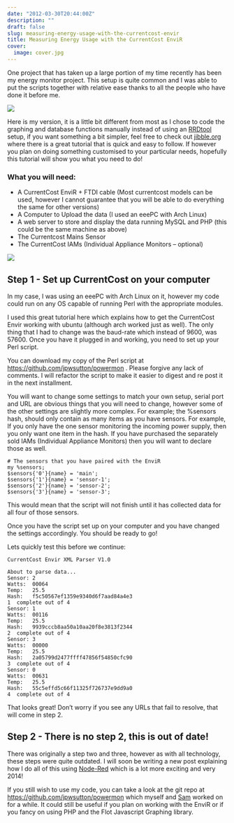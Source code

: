 ```yaml
---
date: "2012-03-30T20:44:00Z"
description: ""
draft: false
slug: measuring-energy-usage-with-the-currentcost-envir
title: Measuring Energy Usage with the CurrentCost EnviR
cover:
  image: cover.jpg
---
```


One project that has taken up a large portion of my time recently has been my energy monitor project. This setup is quite common and I was able to put the scripts together with relative ease thanks to all the people who have done it before me.


![](https://jsutton.co.uk/content/images/2016/04/graph1.png)

Here is my version, it is a little bit different from most as I chose to code the graphing and database functions manually instead of using an [RRDtool](http://oss.oetiker.ch/rrdtool/) setup, if you want something a bit simpler, feel free to check out [jibble.org](http://www.jibble.org/currentcost/) where there is a great tutorial that is quick and easy to follow. If however you plan on doing something customised to your particular needs, hopefully this tutorial will show you what you need to do!

### What you will need:
* A CurrentCost EnviR + FTDI cable (Most currentcost models can be used, however I cannot guarantee that you will be able to do everything the same for other versions)
* A Computer to Upload the data (I used an eeePC with Arch Linux)
* A web server to store and display the data running MySQL and PHP (this could be the same machine as above)
* The Currentcost Mains Sensor
* The CurrentCost IAMs (Individual Appliance Monitors – optional)

![](https://jsutton.co.uk/content/images/2016/04/DSC_01787.jpg)

## Step 1 - Set up CurrentCost on your computer

In my case, I was using an eeePC with Arch Linux on it, however my code could run on any OS capable of running Perl with the appropriate modules.

I used this great tutorial here which explains how to get the CurrentCost Envir working with ubuntu (although arch worked just as well). The only thing that I had to change was the baud-rate which instead of 9600, was 57600. Once you have it plugged in and working, you need to set up your Perl script.

You can download my copy of the Perl script at https://github.com/jpwsutton/powermon . Please forgive any lack of comments. I will refactor the script to make it easier to digest and re post it in the next installment.

You will want to change some settings to match your own setup, serial port and URL are obvious things that you will need to change, however some of the other settings are slightly more complex. For example; the %sensors hash, should only contain as many items as you have sensors. For example, If you only have the one sensor monitoring the incoming power supply, then you only want one item in the hash. If you have purchased the separately sold IAMs (Individual Appliance Monitors) then you will want to declare those as well.

    # The sensors that you have paired with the EnviR
    my %sensors;
    $sensors{'0'}{name} = 'main';
    $sensors{'1'}{name} = 'sensor-1';
    $sensors{'2'}{name} = 'sensor-2';
    $sensors{'3'}{name} = 'sensor-3';
    
This would mean that the script will not finish until it has collected data for all four of those sensors.

Once you have the script set up on your computer and you have changed the settings accordingly. You should be ready to go!

Lets quickly test this before we continue:

    CurrentCost Envir XML Parser V1.0
    
    About to parse data...
    Sensor: 2
    Watts:  00064
    Temp:   25.5
    Hash:   f5c50567ef1359e9340d6f7aad84a4e3
    1  complete out of 4
    Sensor: 1
    Watts:  00116
    Temp:   25.5
    Hash:   9939cccb8aa50a10aa20f8e3813f2344
    2  complete out of 4
    Sensor: 3
    Watts:  00000
    Temp:   25.5
    Hash:   2a05799d2477ffff47856f54850cfc90
    3  complete out of 4
    Sensor: 0
    Watts:  00631
    Temp:   25.5
    Hash:   55c5effd5c66f11325f726737e9dd9a0
    4  complete out of 4
    
That looks great! Don’t worry if you see any URLs that fail to resolve, that will come in step 2.

## Step 2 - There is no step 2, this is out of date!

There was originally a step two and three, however as with all technology, these steps were quite outdated. I will soon be writing a new post explaining how I do all of this using [Node-Red](http://nodered.org/) which is a lot more exciting and very 2014!

If you still wish to use my code, you can take a look at the git repo at https://github.com/jpwsutton/powermon which myself and [Sam](https://github.com/SamFinnigan) worked on for a while. It could still be useful if you plan on working with the EnviR or if you fancy on using PHP and the Flot Javascript Graphing library.